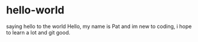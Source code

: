 # hello-world
saying hello to the world
Hello, my name is Pat and im new to coding, i hope to learn a lot and git good.
